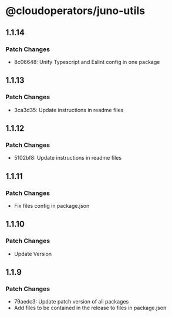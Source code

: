 # @cloudoperators/juno-utils

## 1.1.14

### Patch Changes

- 8c06648: Unify Typescript and Eslint config in one package

## 1.1.13

### Patch Changes

- 3ca3d35: Update instructions in readme files

## 1.1.12

### Patch Changes

- 5102bf8: Update instructions in readme files

## 1.1.11

### Patch Changes

- Fix files config in package.json

## 1.1.10

### Patch Changes

- Update Version

## 1.1.9

### Patch Changes

- 79aedc3: Update patch version of all packages
- Add files to be contained in the release to files in package.json
